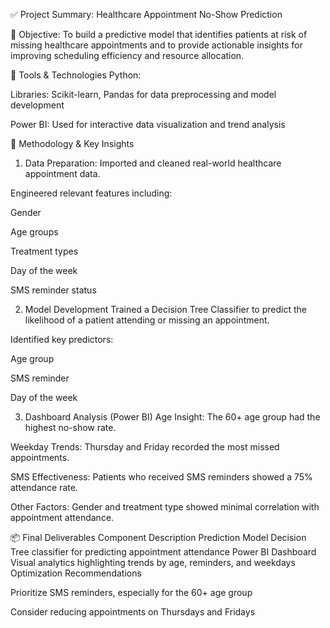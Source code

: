 ✅ Project Summary: Healthcare Appointment No-Show Prediction

📌 Objective: To build a predictive model that identifies patients at risk of missing healthcare appointments and to provide actionable insights for improving scheduling efficiency and resource allocation.

🔧 Tools & Technologies
Python:

Libraries: Scikit-learn, Pandas for data preprocessing and model development

Power BI: Used for interactive data visualization and trend analysis

🧪 Methodology & Key Insights
1. Data Preparation: Imported and cleaned real-world healthcare appointment data.

Engineered relevant features including:

Gender

Age groups

Treatment types

Day of the week

SMS reminder status

2. Model Development
Trained a Decision Tree Classifier to predict the likelihood of a patient attending or missing an appointment.

Identified key predictors:

Age group

SMS reminder

Day of the week

3. Dashboard Analysis (Power BI)
Age Insight: The 60+ age group had the highest no-show rate.

Weekday Trends: Thursday and Friday recorded the most missed appointments.

SMS Effectiveness: Patients who received SMS reminders showed a 75% attendance rate.

Other Factors: Gender and treatment type showed minimal correlation with appointment attendance.

📦 Final Deliverables
Component	Description
Prediction Model	Decision Tree classifier for predicting appointment attendance
Power BI Dashboard	Visual analytics highlighting trends by age, reminders, and weekdays
Optimization Recommendations	

Prioritize SMS reminders, especially for the 60+ age group

Consider reducing appointments on Thursdays and Fridays

